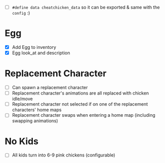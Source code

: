 - [ ] `#define data cheatchicken_data` so it can be exported & same with the `config` :)

# Egg

- [x] Add Egg to inventory
- [x] Egg look_at and description

# Replacement Character

- [ ] Can spawn a replacement character
- [ ] Replacement character's animations are all replaced with chicken idle/move
- [ ] Replacement character not selected if on one of the replacement characters' home maps
- [ ] Replacement character swaps when entering a home map (including swapping animations)

# No Kids

- [ ] All kids turn into 6-9 pink chickens (configurable)
